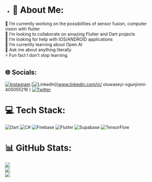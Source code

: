 - # 💫 About Me:
🔭 I’m currently working on the possibilities of sensor fusion, computer vision with flutter<br>👯 I’m looking to collaborate on amazing Flutter and Dart projects<br>🤝 I’m looking for help with IOS/ANDROID applications<br>🌱 I’m currently learning about Open AI<br>💬 Ask me about anything literally<br>⚡ Fun fact I don't stop learning.


## 🌐 Socials:
[![Instagram](https://img.shields.io/badge/Instagram-%23E4405F.svg?logo=Instagram&logoColor=white)](https://instagram.com/Oluwaeeyi_n) [![LinkedIn](https://img.shields.io/badge/LinkedIn-%230077B5.svg?logo=linkedin&logoColor=white)](www.linkedin.com/in/
oluwaseyi-ogunjinmi-405055216
) [![Twitter](https://img.shields.io/badge/Twitter-%231DA1F2.svg?logo=Twitter&logoColor=white)](https://twitter.com/seyi_scripts) 

# 💻 Tech Stack:
![Dart](https://img.shields.io/badge/dart-%230175C2.svg?style=for-the-badge&logo=dart&logoColor=white) ![C#](https://img.shields.io/badge/c%23-%23239120.svg?style=for-the-badge&logo=c-sharp&logoColor=white) ![Firebase](https://img.shields.io/badge/firebase-%23039BE5.svg?style=for-the-badge&logo=firebase) ![Flutter](https://img.shields.io/badge/Flutter-%2302569B.svg?style=for-the-badge&logo=Flutter&logoColor=white) ![Supabase](https://img.shields.io/badge/Supabase-3ECF8E?style=for-the-badge&logo=supabase&logoColor=white)  ![TensorFlow](https://img.shields.io/badge/TensorFlow-%23FF6F00.svg?style=for-the-badge&logo=TensorFlow&logoColor=white)


# 📊 GitHub Stats:
![](https://github-readme-stats.vercel.app/api?username=Oluwaseyieniola&theme=nightowl&hide_border=false&include_all_commits=false&count_private=false)<br/>
![](https://github-readme-streak-stats.herokuapp.com/?user=Oluwaseyieniola&theme=nightowl&hide_border=false)<br/>
![](https://github-readme-stats.vercel.app/api/top-langs/?username=Oluwaseyieniola&theme=nightowl&hide_border=false&include_all_commits=false&count_private=false&layout=compact)

<!-- Proudly created with GPRM ( https://gprm.itsvg.in ) -->
